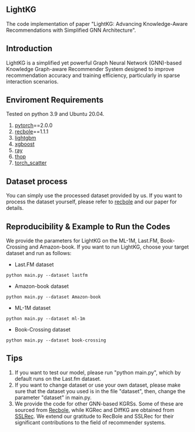 ## LightKG
The code implementation of paper "LightKG: Advancing Knowledge-Aware Recommendations with Simplified GNN Architecture".

## Introduction
LightKG is a simplified yet powerful Graph Neural Network (GNN)-based Knowledge Graph-aware Recommender System designed to improve recommendation accuracy and training efficiency, particularly in sparse interaction scenarios.

## Enviroment Requirements
Tested on python 3.9 and Ubuntu 20.04.
1. [pytorch](https://pytorch.org/)==2.0.0
2. [recbole](https://recbole.io/)==1.1.1
3. [lightgbm](https://github.com/microsoft/LightGBM/tree/master/python-package)
4. [xgboost](https://github.com/dmlc/xgboost)
5. [ray](https://www.ray.io/)
6. [thop](https://github.com/Lyken17/pytorch-OpCounter)
7. [torch_scatter](https://github.com/rusty1s/pytorch_scatter/tree/master)

## Dataset process
You can simply use the processed dataset provided by us. If you want to process the dataset yourself, please refer to [recbole](https://recbole.io/) and our paper for details.

## Reproducibility & Example to Run the Codes
 We provide the parameters for LightKG on the ML-1M, Last.FM, Book-Crossing and Amazon-book. If you want to run LightKG, choose your target dataset and run as follows:
* Last.FM dataset
```
python main.py --dataset lastfm
```

* Amazon-book dataset
```
python main.py --dataset Amazon-book
```

* ML-1M dataset
```
python main.py --dataset ml-1m
```

* Book-Crossing dataset
```
python main.py --dataset book-crossing
```

## Tips
1. If you want to test our model, please run "python main.py", which by default runs on the Last.fm dataset.
2. If you want to change dataset or use your own dataset, please make sure that the dataset you used is in the file "dataset", then, change the parameter "dataset" in main.py.
3. We provide the code for other GNN-based KGRSs. Some of these are sourced from [Recbole](https://recbole.io/cn/index.html), while KGRec and DiffKG are obtained from [SSLRec](https://github.com/HKUDS/SSLRec). We extend our gratitude to RecBole and SSLRec for their significant contributions to the field of recommender systems.

